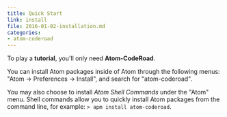 ```yaml
---
title: Quick Start
link: install
file: 2016-01-02-installation.md
categories:
- atom-coderoad
---
```


To play a **tutorial**, you'll only need **Atom-CodeRoad**.

You can install Atom packages inside of Atom through the following menus: "Atom -> Preferences -> Install", and search for "atom-coderoad".

You may also choose to install *Atom Shell Commands* under the "Atom" menu. Shell commands allow you to quickly install Atom packages from the command line, for example: `> apm install atom-coderoad`.
